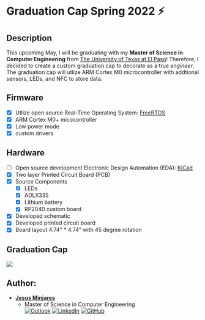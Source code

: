 # Graduation Cap Spring 2022 :zap:

## **Description**
This upcoming May, I will be graduating with my **Master of Science in Computer Engineering** from [The University of Texas at El Paso](https://www.utep.edu/engineering/ece/index.html)! Therefore, I decided to create a custom graduation cap to decorate as a true *engineer*. The graduation cap will utlize ARM Cortex M0 microcontroller with addtional sensors, LEDs, and NFC to store data.

## **Firmware**
- [x] Utlize open source Real-Time Operating System: [FreeRTOS]()
- [x] ARM Cortex M0+ micocontroller
- [x] Low power mode
- [x] custom drivers
## **Hardware**
- [ ] Open source development Electronic Design Automation (EDA): [KiCad]()
- [x] Two layer Printed Circuit Board (PCB)
- [x] Source Components
  - [x] LEDs
  - [x] ADLX335
  - [x] Lithium battery
  - [x] RP2040 custom board
- [x] Developed schematic
- [x] Developed printed circuit board
- [x] Board layout 4.74" * 4.74" with 45 degree rotation

## **Graduation Cap**
<img src="gif/graduation_cap_render.gif"> 

## **Author:**
* [**Jesus Minjares**](https://github.com/jminjares4)<br>
  * Master of Science in Computer Engineering<br>
[![Outlook](https://img.shields.io/badge/Microsoft_Outlook-0078D4?style=for-the-badge&logo=microsoft-outlook&logoColor=white&style=flat)](mailto:jminjares4@miners.utep.edu) 
[![LinkedIn](https://img.shields.io/badge/LinkedIn-0077B5?style=for-the-badge&logo=linkedin&logoColor=white&style=flat)](https://www.linkedin.com/in/jesus-minjares-157a21195/) [![GitHub](https://img.shields.io/badge/GitHub-100000?style=for-the-badge&logo=github&logoColor=white&style=flat)](https://github.com/jminjares4)
